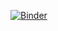 [![Binder](https://mybinder.org/badge_logo.svg)](https://mybinder.org/v2/gh/AldairbotHerotaku/binderreal-sar.git/HEAD)
